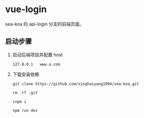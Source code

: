 # vue-login
sea-koa 的 api-login 分支的前端页面。

## 启动步骤
1. 启动后端项目并配置 host
    ```
    127.0.0.1   www.a.com
    ```
2. 下载安装依赖
    ```
    git clone https://github.com/xinghaiyang1994/sea-koa.git

    rm -rf .git
    
    cnpm i 

    npm run dev
    ```